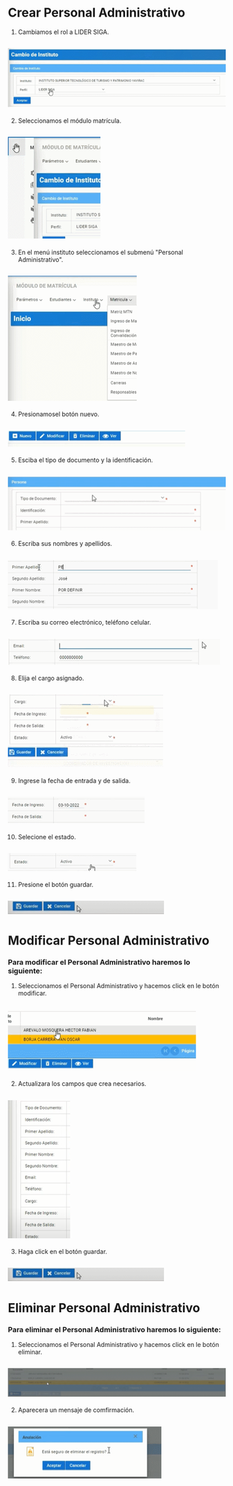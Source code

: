 # **Crear Personal Administrativo**

1. Cambiamos el rol a LIDER SIGA.

![gif](PA_1.gif)
---
2. Seleccionamos el módulo matrícula.

![gif](PA_2.gif)
---
3. En el menú instituto seleccionamos el submenú "Personal Administrativo".

![gif](PA_3.gif)
---
4. Presionamosel botón nuevo.

![gif](PA_7.gif)
--- 
5. Esciba el tipo de documento y la identificación.

![gif](PA_8.gif)
---
6. Escriba sus nombres y apellidos.

![gif](PA_9.gif)
---
7. Escriba su correo electrónico, teléfono celular.

![gif](PA_10.gif)
---
8. Elija el cargo asignado.

![gif](PA_11.gif)
---
9. Ingrese la fecha de entrada y de salida.

![gif](PA_12.gif)
---
10. Selecione el estado.

![gif](PA_13.gif)
---
11. Presione el botón guardar.

![gif](PA_6.gif)
---

# **Modificar Personal Administrativo**

### **Para modificar el Personal Administrativo haremos lo siguiente:**

1. Seleccionamos el Personal Administrativo y hacemos click en le botón modificar.

![gif](PA_4.gif)
---
2. Actualizara los campos que crea necesarios.

![foto](PA_5.png)
---
3. Haga click en el botón guardar.

![gif](PA_6.gif)
---

# **Eliminar Personal Administrativo**

### **Para eliminar el Personal Administrativo haremos lo siguiente:**

1. Seleccionamos el Personal Administrativo y hacemos click en le botón eliminar.

![gif](PA_14.gif)
---
2. Aparecera un mensaje de comfirmación.

![gif](PA_15.gif)
---